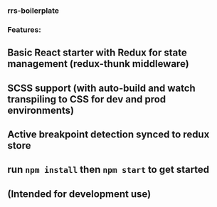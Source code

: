 ### rrs-boilerplate

### Features:
## Basic React starter with Redux for state management (redux-thunk middleware)
## SCSS support (with auto-build and watch transpiling to CSS for dev and prod environments)
## Active breakpoint detection synced to redux store

## run `npm install` then `npm start` to get started

## (Intended for development use)